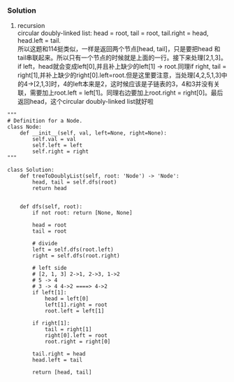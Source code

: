### Solution
1. recursion <br />
circular doubly-linked list: head = root, tail = root, tail.right = head, head.left = tail. <br />
所以这题和114挺类似，一样是返回两个节点[head, tail]，只是要把head 和tail串联起来。所以只有一个节点的时候就是上面的一行。接下来处理[2,1,3]。if left，head就会变成left[0],并且补上缺少的left[1] -> root.同理if right, tail = right[1],并补上缺少的right[0].left=root.但是这里要注意，当处理[4,2,5,1,3]中的4->[2,1,3]时，4的left本来是2，这时候应该是子链表的3，4和3并没有关联，需要加上root.left = left[1]。同理右边要加上root.right = right[0]。最后返回head，这个circular doubly-linked list就好啦
```
"""
# Definition for a Node.
class Node:
    def __init__(self, val, left=None, right=None):
        self.val = val
        self.left = left
        self.right = right
"""

class Solution:
    def treeToDoublyList(self, root: 'Node') -> 'Node':
        head, tail = self.dfs(root)
        return head
        
        
    def dfs(self, root):
        if not root: return [None, None]
        
        head = root
        tail = root
        
        # divide
        left = self.dfs(root.left)
        right = self.dfs(root.right)
        
        # left side
        # [2, 1, 3] 2->1, 2->3, 1->2
        # 5 -> 4
        # 3 -> 4 4->2 ====> 4->2
        if left[1]:
            head = left[0]
            left[1].right = root
            root.left = left[1]
            
        if right[1]:
            tail = right[1]
            right[0].left = root
            root.right = right[0]        
        
        tail.right = head
        head.left = tail
        
        return [head, tail]
```